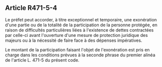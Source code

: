 ## Article R471-5-4

Le préfet peut accorder, à titre exceptionnel et temporaire, une exonération d'une partie ou de la totalité de
la participation de la personne protégée, en raison de difficultés particulières liées à l'existence de dettes
contractées par celle-ci avant l'ouverture d'une mesure de protection juridique des majeurs ou à la nécessité
de faire face à des dépenses impératives.

Le montant de la participation faisant l'objet de l'exonération est pris en charge dans les conditions prévues à
la seconde phrase du premier alinéa de l'article L. 471-5 du présent code.

